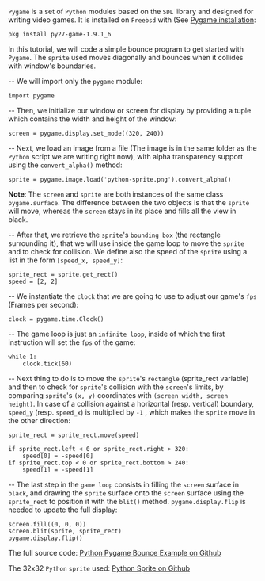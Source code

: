 `Pygame` is a set of `Python` modules based on the `SDL` library and designed for writing video games. It is installed on `Freebsd` with (See <a href="http://www.pygame.org/download.shtml" target="_blank">Pygame installation</a>:

    pkg install py27-game-1.9.1_6

In this tutorial, we will code a simple bounce program to get started with `Pygame`. The `sprite` used moves diagonally and bounces when it collides with window's boundaries.

<!--more-->

-- We will import only the `pygame` module:

    import pygame
    

-- Then, we initialize our window or screen for display by providing a tuple which contains the width and height of the window:

    screen = pygame.display.set_mode((320, 240))
    

-- Next, we load an image from a file (The image is in the same folder as the `Python` script we are writing right now), with alpha transparency support using the `convert_alpha()` method:

    sprite = pygame.image.load('python-sprite.png').convert_alpha()
    

**Note**: The `screen` and `sprite` are both instances of the same class `pygame.surface`. The difference between the two objects is that the `sprite` will move, whereas the `screen` stays in its place and fills all the view in black.

-- After that, we retrieve the `sprite`'s `bounding box` (the rectangle surrounding it), that we will use inside the game loop to move the `sprite` and to check for collision. We define also the speed of the `sprite` using a list in the form `[speed_x, speed_y]`:

    sprite_rect = sprite.get_rect()
    speed = [2, 2]
    

-- We instantiate the `clock` that we are going to use to adjust our game's `fps` (Frames per second):

    clock = pygame.time.Clock()
    

-- The game loop is just an `infinite loop`, inside of which the first instruction will set the `fps` of the game:

    while 1:
        clock.tick(60)
    

-- Next thing to do is to move the `sprite`'s `rectangle` (sprite_rect variable) and then to check for `sprite`'s collision with the `screen`'s limits, by comparing `sprite`'s `(x, y)` coordinates with `(screen width, screen height)`. In case of a collision against a horizontal (resp. vertical) boundary, `speed_y` (resp. `speed_x`) is multiplied by `-1` , which makes the `sprite` move in the other direction:

    sprite_rect = sprite_rect.move(speed)
    
    if sprite_rect.left < 0 or sprite_rect.right > 320:
        speed[0] = -speed[0]
    if sprite_rect.top < 0 or sprite_rect.bottom > 240:
        speed[1] = -speed[1]
    

-- The last step in the `game loop` consists in filling the `screen` surface in `black`, and drawing the `sprite` surface onto the `screen` surface using the `sprite_rect` to position it with the `blit()` method. `pygame.display.flip` is needed to update the full display:

    screen.fill((0, 0, 0))
    screen.blit(sprite, sprite_rect)
    pygame.display.flip()
    

The full source code: <a href="https://github.com/h4k1m0u/pythonbeginner.org/blob/master/examples/python-pygame-bounce-example.py" target="_blank">Python Pygame Bounce Example on Github</a>

The 32x32 `Python` `sprite` used: <a href="https://github.com/h4k1m0u/pythonbeginner.org/blob/master/examples/python-sprite.png" target="_blank">Python Sprite on Github</a>
